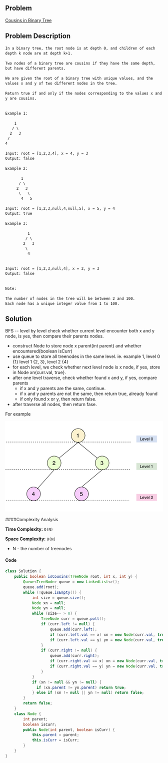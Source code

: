 ## Problem
[Cousins in Binary Tree](https://leetcode.com/explore/challenge/card/may-leetcoding-challenge/534/week-1-may-1st-may-7th/3322/)

## Problem Description
```
In a binary tree, the root node is at depth 0, and children of each depth k node are at depth k+1.

Two nodes of a binary tree are cousins if they have the same depth, but have different parents.

We are given the root of a binary tree with unique values, and the values x and y of two different nodes in the tree.

Return true if and only if the nodes corresponding to the values x and y are cousins.


Example 1:

    1
   / \
  2   3
 /   
4   

Input: root = [1,2,3,4], x = 4, y = 3
Output: false

Example 2:

       1
      / \
     2   3
      \   \
       4   5

Input: root = [1,2,3,null,4,null,5], x = 5, y = 4
Output: true

Example 3:

          1
         / \
        2   3
         \   
          4   


Input: root = [1,2,3,null,4], x = 2, y = 3
Output: false


Note:

The number of nodes in the tree will be between 2 and 100.
Each node has a unique integer value from 1 to 100.

```

## Solution
BFS -- level by level check whether current level encounter both x and y node, is yes, then compare their parents nodes.
- construct Node to store node x parent(int parent) and whether encountered(boolean isCurr)
- use queue to store all treenodes in the same level. ie. example 1, level 0 {1} level 1 {2, 3}, level 2 {4}
- for each level, we check whether next level node is x node, if yes, store in Node xn{curr.val, true}. 
- after one level traverse, check whether found x and y, if yes, compare parents
    - if x and y parents are the same, continue.
    - if x and y parents are not the same, then return true, already found 
    - if only found x or y, then return false.
- after traverse all nodes, then return fase. 

For example

![Cousins in Binary Tree](../../assets/leetcode/cousins-in-binary-tree.png)

####Complexity Analysis

**Time Complexity:** `O(N)`

**Space Complexity:** `O(N)`

- N - the number of treenodes

#### Code

```java
class Solution {
    public boolean isCousins(TreeNode root, int x, int y) {
        Queue<TreeNode> queue = new LinkedList<>();
        queue.add(root);
        while (!queue.isEmpty()) {
            int size = queue.size();
            Node xn = null;
            Node yn = null;
            while (size-- > 0) {
                TreeNode curr = queue.poll();
                if (curr.left != null) {
                    queue.add(curr.left);
                    if (curr.left.val == x) xn = new Node(curr.val, true);
                    if (curr.left.val == y) yn = new Node(curr.val, true);
                }
                if (curr.right != null) {
                    queue.add(curr.right);
                    if (curr.right.val == x) xn = new Node(curr.val, true);
                    if (curr.right.val == y) yn = new Node(curr.val, true);
                }
            }
            if (xn != null && yn != null) {
              if (xn.parent != yn.parent) return true;
            } else if (xn != null || yn != null) return false;
        }
        return false;
    }
    class Node {
        int parent;
        boolean isCurr;
        public Node(int parent, boolean isCurr) {
            this.parent = parent;
            this.isCurr = isCurr;
        }
    }
}
```
